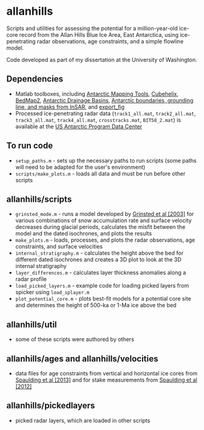 # allanhills
Scripts and utilities for assessing the potential for a million-year-old ice-core record from the Allan Hills Blue Ice Area, East Antarctica, using ice-penetrating radar observations, age constraints, and a simple flowline model.

Code developed as part of my dissertation at the University of Washington.

## Dependencies
- Matlab toolboxes, including [Antarctic Mapping Tools](https://www.mathworks.com/matlabcentral/fileexchange/47638-antarctic-mapping-tools), [Cubehelix](https://www.mathworks.com/matlabcentral/fileexchange/43700-cubehelix-colormaps--beautiful--distinct--versatile-), [BedMap2](https://www.mathworks.com/matlabcentral/fileexchange/42353-bedmap2-toolbox-for-matlab), [Antarctic Drainage Basins](https://www.mathworks.com/matlabcentral/fileexchange/47639-antarctic-drainage-basins), [Antarctic boundaries, grounding line, and masks from InSAR](https://www.mathworks.com/matlabcentral/fileexchange/60246-antarctic-boundaries--grounding-line--and-masks-from-insar), and [export_fig](https://www.mathworks.com/matlabcentral/fileexchange/23629-export-fig)
- Processed ice-penetrating radar data (`track1_all.mat`, `track2_all.mat`, `track3_all.mat`, `track4_all.mat`, `crosstracks.mat`, `BIT58_2.mat`) is available at the [US Antarctic Program Data Center](http://www.usap-dc.org/view/dataset/601005)

## To run code
- `setup_paths.m` - sets up the necessary paths to run scripts (some paths will need to be adapted for the user's environment)
- `scripts/make_plots.m` - loads all data and must be run before other scripts

## allanhills/scripts
- `grinsted_mode.m` - runs a model developed by [Grinsted et al [2003]](http://onlinelibrary.wiley.com/doi/10.1029/2003GL017957/full) for various combinations of snow accumulation rate and surface velocity decreases during glacial periods, calculates the misfit between the model and the dated isochrones, and plots the results
- `make_plots.m` - loads, processes, and plots the radar observations, age constraints, and surface velocities 
- `internal_stratigraphy.m` - calculates the height above the bed for different dated isochrones and creates a 3D plot to look at the 3D internal stratigraphy
- `layer_differences.m` - calculates layer thickness anomalies along a radar profile
- `load_picked_layers.m` - example code for loading picked layers from spicker using `load_splayer.m`
- `plot_potential_core.m` - plots best-fit models for a potential core site and determines the height of 500-ka or 1-Ma ice above the bed

## allanhills/util
- some of these scripts were authored by others

## allanhills/ages and allanhills/velocities
- data files for age constraints from vertical and horizontal ice cores from [Spaulding et al [2013]](http://www.sciencedirect.com/science/article/pii/S003358941300080X) and for stake measurements from [Spaulding et al [2012]](https://www.igsoc.org/journal/58/208/j11j176.pdf)

## allanhills/pickedlayers
- picked radar layers, which are loaded in other scripts

